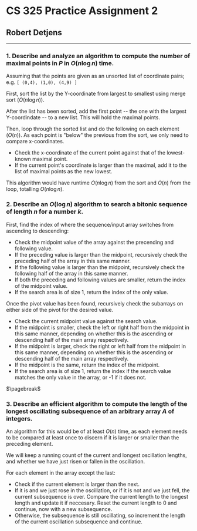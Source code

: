 # CS 325 Practice Assignment 2

## Robert Detjens

---

### 1. Describe and analyze an algorithm to compute the number of maximal points in $P$ in $O(n\log{n})$ time.

Assuming that the points are given as an unsorted list of coordinate pairs; e.g. `[ (0,4), (1,0), (4,9) ]`

First, sort the list by the Y-coordinate from largest to smallest using merge sort ($O(n\log{n})$).

After the list has been sorted, add the first point -- the one with the largest Y-coordindate -- to a new list. This will hold the maximal points.

Then, loop through the sorted list and do the following on each element ($O(n)$). As each point is "below" the previous from the sort, we only need to compare x-coordinates.

- Check the x-coordinate of the current point against that of the lowest-known maximal point.
- If the current point's coordinate is larger than the maximal, add it to the list of maximal points as the new lowest.

This algorithm would have runtime $O(n\log{n})$ from the sort and $O(n)$ from the loop, totalling $O(n\log{n})$.

### 2. Describe an $O(\log{n})$ algorithm to search a bitonic sequence of length $n$ for a number $k$.

First, find the index of where the sequence/input array switches from ascending to descending:

- Check the midpoint value of the array against the precending and following value.
- If the preceding value is larger than the midpoint, recursively check the preceding half of the array in this same manner.
- If the following value is larger than the midpoint, recursively check the following half of the array in this same manner.
- If both the preceding and following values are smaller, return the index of the midpoint value.
- If the search area is of size 1, return the index of the only value.

Once the pivot value has been found, recursively check the subarrays on either side of the pivot for the desired value.

- Check the current midpoint value against the search value.
- If the midpoint is smaller, check the left or right half from the midpoint in this same manner, depending on whether this is the ascending or descending half of the main array respectively.
- If the midpoint is larger, check the right or left half from the midpoint in this same manner, depending on whether this is the ascending or descending half of the main array respectively.
- If the midpoint is the same, return the index of the midpoint.
- If the search area is of size 1, return the index if the search value matches the only value in the array, or -1 if it does not.

$\pagebreak$

### 3. Describe an efficient algorithm to compute the length of the longest oscillating subsequence of an arbitrary array $A$ of integers.

An algorithm for this would be of at least $O(n)$ time, as each element needs to be compared at least once to discern if it is larger or smaller than the preceding element.

We will keep a running count of the current and longest oscillation lengths, and whether we have just risen or fallen in the oscillation.

For each element in the array except the last:

- Check if the current element is larger than the next.
- If it is and we just rose in the oscillation, or if it is not and we just fell, the current subsequence is over. Compare the current length to the longest length and update it if neccesary. Reset the current length to 0 and continue, now with a new subsequence.
- Otherwise, the subsequence is still oscillating, so increment the length of the current oscillation subsequence and continue.
